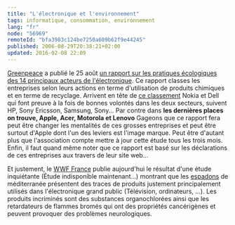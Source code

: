 ```yaml
---
title: "L'électronique et l'environnement"
tags: informatique, consommation, environnement
lang: "fr"
node: "56969"
remoteId: "bfa3983c124be7250a609b62f9e44245"
published: 2006-08-29T20:38:21+02:00
updated: 2016-02-08 22:09
---
```

 
[Greenpeace](http://www.greenpeace.fr) a publié le 25 août [un rapport sur les
pratiques écologiques des 14 principaux acteurs de
l'électronique](http://www.greenpeace.org/international/en/press/releases/Electronic-giants-failing-to-go-green-/).
Ce rapport classes les entreprises selon leurs actions en terme d'utilisation de
produits chimiques et en terme de recyclage. Arrivent en tête de [ce
classement](http://www.greenpeace.org/international/en/Guide-to-Greener-Electronics/)
Nokia et Dell qui font preuve à la fois de bonnes volontés dans les deux
secteurs, suivent HP, Sony Ericsson, Samsung, Sony... Par contre dans **les
dernières places on trouve, Apple, Acer, Motorola et Lenovo** Gageons que ce rapport fera peut être changer les
mentalités de ces grosses entreprises et peut être surtout d'Apple dont l'un des
leviers est l'image marque. Peut être d'autant plus que l'association compte
mettre à jour cette étude tous les trois mois. Enfin, il faut quand même noter
que ce rapport est basé sur les déclarations de ces entreprises aux travers de
leur site web...

 
Et justement, le [WWF France](http://www.wwf.fr) publie aujourd'hui le résultat
d'une étude
inquiétante (Étude indisponible maintenant...)
montrant que les [espadons](http://fr.wikipedia.org/wiki/Espadon_%28poisson%29)
de méditerranée présentent des traces de produits justement principalement
utilisés dans l'électronique grand public (Télévision, ordinateurs, ...). Les
produits incriminés sont des substances organochlorées ainsi que les
retardateurs de flammes bromés qui ont des propriétés cancérigènes et peuvent
provoquer des problèmes neurologiques.
